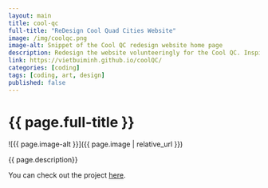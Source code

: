 ```yaml
---
layout: main
title: cool-qc
full-title: "ReDesign Cool Quad Cities Website"
image: /img/coolqc.png
image-alt: Snippet of the Cool QC redesign website home page
description: Redesign the website volunteeringly for the Cool QC. Inspired by Human of New York.
link: https://vietbuiminh.github.io/coolQC/
categories: [coding]
tags: [coding, art, design]
published: false
---
```


# {{ page.full-title }}

![{{ page.image-alt }}]({{ page.image | relative_url }})

{{ page.description}}

You can check out the project <a class="link hover-underline-animation" href="{{ page.link }}" target="_blank">here</a>.
